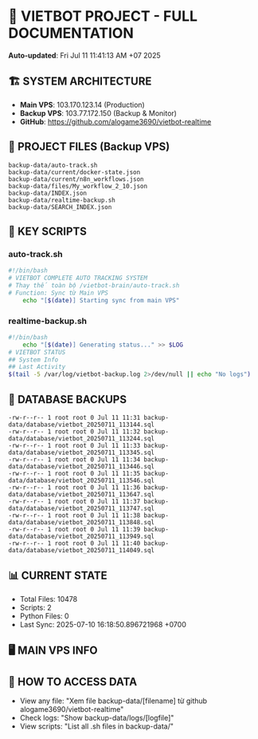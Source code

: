 # 🤖 VIETBOT PROJECT - FULL DOCUMENTATION
**Auto-updated**: Fri Jul 11 11:41:13 AM +07 2025

## 🏗️ SYSTEM ARCHITECTURE
- **Main VPS**: 103.170.123.14 (Production)
- **Backup VPS**: 103.77.172.150 (Backup & Monitor)
- **GitHub**: https://github.com/alogame3690/vietbot-realtime

## 📁 PROJECT FILES (Backup VPS)
```
backup-data/auto-track.sh
backup-data/current/docker-state.json
backup-data/current/n8n_workflows.json
backup-data/files/My_workflow_2_10.json
backup-data/INDEX.json
backup-data/realtime-backup.sh
backup-data/SEARCH_INDEX.json
```

## 🔧 KEY SCRIPTS
### auto-track.sh
```bash
#!/bin/bash
# VIETBOT COMPLETE AUTO TRACKING SYSTEM
# Thay thế toàn bộ /vietbot-brain/auto-track.sh
# Function: Sync từ Main VPS
    echo "[$(date)] Starting sync from main VPS"
```
### realtime-backup.sh
```bash
#!/bin/bash
    echo "[$(date)] Generating status..." >> $LOG
# VIETBOT STATUS
## System Info
## Last Activity
$(tail -5 /var/log/vietbot-backup.log 2>/dev/null || echo "No logs")
```

## 💾 DATABASE BACKUPS
```
-rw-r--r-- 1 root root 0 Jul 11 11:31 backup-data/database/vietbot_20250711_113144.sql
-rw-r--r-- 1 root root 0 Jul 11 11:32 backup-data/database/vietbot_20250711_113244.sql
-rw-r--r-- 1 root root 0 Jul 11 11:33 backup-data/database/vietbot_20250711_113345.sql
-rw-r--r-- 1 root root 0 Jul 11 11:34 backup-data/database/vietbot_20250711_113446.sql
-rw-r--r-- 1 root root 0 Jul 11 11:35 backup-data/database/vietbot_20250711_113546.sql
-rw-r--r-- 1 root root 0 Jul 11 11:36 backup-data/database/vietbot_20250711_113647.sql
-rw-r--r-- 1 root root 0 Jul 11 11:37 backup-data/database/vietbot_20250711_113747.sql
-rw-r--r-- 1 root root 0 Jul 11 11:38 backup-data/database/vietbot_20250711_113848.sql
-rw-r--r-- 1 root root 0 Jul 11 11:39 backup-data/database/vietbot_20250711_113949.sql
-rw-r--r-- 1 root root 0 Jul 11 11:40 backup-data/database/vietbot_20250711_114049.sql
```

## 📊 CURRENT STATE
- Total Files: 10478
- Scripts: 2
- Python Files: 0
- Last Sync: 2025-07-10 16:18:50.896721968 +0700

## 🖥️ MAIN VPS INFO


## 🚨 HOW TO ACCESS DATA
- View any file: "Xem file backup-data/[filename] từ github alogame3690/vietbot-realtime"
- Check logs: "Show backup-data/logs/[logfile]"
- View scripts: "List all .sh files in backup-data/"
